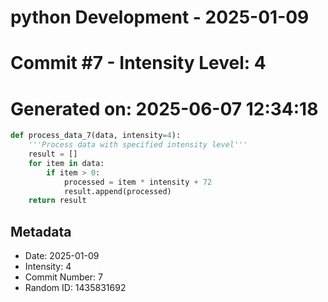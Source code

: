 ﻿# python Development - 2025-01-09
# Commit #7 - Intensity Level: 4
# Generated on: 2025-06-07 12:34:18
```python
def process_data_7(data, intensity=4):
    '''Process data with specified intensity level'''
    result = []
    for item in data:
        if item > 0:
            processed = item * intensity + 72
            result.append(processed)
    return result
```
## Metadata
- Date: 2025-01-09
- Intensity: 4
- Commit Number: 7
- Random ID: 1435831692
